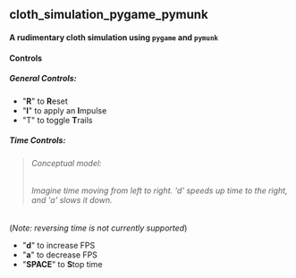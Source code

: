 ## cloth_simulation_pygame_pymunk
#### A rudimentary cloth simulation using `pygame` and `pymunk`

#### Controls
##### General Controls:
 * "**R**" to **R**eset
 * "**I**" to apply an **I**mpulse
 * "T" to toggle **T**rails

##### Time Controls: 
>###### Conceptual model: 
>###### Imagine time moving from left to right. 'd' speeds up time to the right, and 'a' slows it down.
(_Note: reversing time is not currently supported_)
 * "**d**" to increase FPS
 * "**a**" to decrease FPS
 * "**SPACE**" to **S**top time
